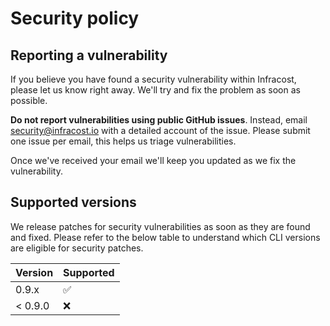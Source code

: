 # Security policy

## Reporting a vulnerability

If you believe you have found a security vulnerability within Infracost, please let us know right away. We'll try and fix the problem as soon as possible.

**Do not report vulnerabilities using public GitHub issues**. Instead, email [security@infracost.io](mailto:security@infracost.io) with a detailed account of the issue. Please submit one issue per email, this helps us triage vulnerabilities.

Once we've received your email we'll keep you updated as we fix the vulnerability.

## Supported versions

We release patches for security vulnerabilities as soon as they are found and fixed. Please refer to the below table to understand which CLI versions are eligible for security patches. 

| Version | Supported  |
|---------|------------|
| 0.9.x   | ✅          |
| < 0.9.0 | ❌          |
